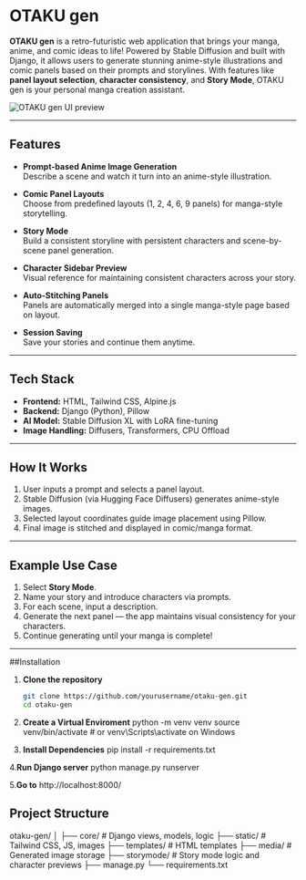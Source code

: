 # OTAKU gen

**OTAKU gen** is a retro-futuristic web application that brings your manga, anime, and comic ideas to life! Powered by Stable Diffusion and built with Django, it allows users to generate stunning anime-style illustrations and comic panels based on their prompts and storylines. With features like **panel layout selection**, **character consistency**, and **Story Mode**, OTAKU gen is your personal manga creation assistant.

![OTAKU gen UI preview](preview.png) <!-- Replace with actual screenshot -->

---

## Features

- **Prompt-based Anime Image Generation**  
  Describe a scene and watch it turn into an anime-style illustration.

-  **Comic Panel Layouts**  
  Choose from predefined layouts (1, 2, 4, 6, 9 panels) for manga-style storytelling.

-  **Story Mode**  
  Build a consistent storyline with persistent characters and scene-by-scene panel generation.

- **Character Sidebar Preview**  
  Visual reference for maintaining consistent characters across your story.

-  **Auto-Stitching Panels**  
  Panels are automatically merged into a single manga-style page based on layout.

-  **Session Saving**  
  Save your stories and continue them anytime.

---

## Tech Stack

- **Frontend:** HTML, Tailwind CSS, Alpine.js  
- **Backend:** Django (Python), Pillow  
- **AI Model:** Stable Diffusion XL with LoRA fine-tuning  
- **Image Handling:** Diffusers, Transformers, CPU Offload

---

## How It Works

1. User inputs a prompt and selects a panel layout.
2. Stable Diffusion (via Hugging Face Diffusers) generates anime-style images.
3. Selected layout coordinates guide image placement using Pillow.
4. Final image is stitched and displayed in comic/manga format.

---

## Example Use Case

1. Select **Story Mode**.
2. Name your story and introduce characters via prompts.
3. For each scene, input a description.
4. Generate the next panel — the app maintains visual consistency for your characters.
5. Continue generating until your manga is complete!

---

##Installation

1. **Clone the repository**
   ```bash
   git clone https://github.com/yourusername/otaku-gen.git
   cd otaku-gen
2. **Create a Virtual Enviroment**
python -m venv venv
source venv/bin/activate  # or venv\Scripts\activate on Windows

3. **Install Dependencies**
pip install -r requirements.txt

4.**Run Django server**
python manage.py runserver

5.**Go to**
http://localhost:8000/


## Project Structure
otaku-gen/
│
├── core/                    # Django views, models, logic
├── static/                  # Tailwind CSS, JS, images
├── templates/               # HTML templates
├── media/                   # Generated image storage
├── storymode/               # Story mode logic and character previews
├── manage.py
└── requirements.txt

